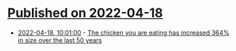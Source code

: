 # [Published on 2022-04-18](index.md)

* [2022-04-18, 10:01:00](https://news.ycombinator.com/item?id=31068966) - [The chicken you are eating has increased 364% in size over the last 50 years](https://twitter.com/mrsollozzo/status/1515324097223225345)
